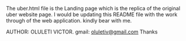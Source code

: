 The uber.html file is the Landing page which is the replica of the original uber website page.
I would be updating this README file with the work through of the web application.
kindly bear with me.

AUTHOR: OLULETI VICTOR. gmail: oluletiv@gmail.com
Thanks
